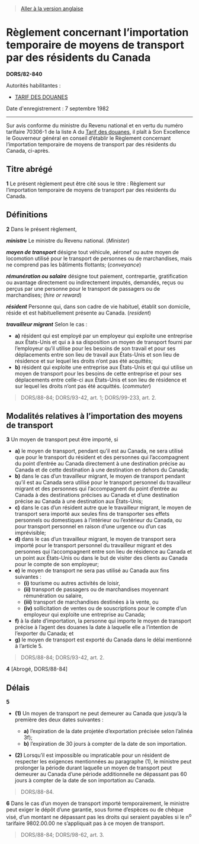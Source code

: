 > [Aller à la version anglaise](/en/Regulations/Statutory%20Orders%20and%20Regulations/82/840.md)

# Règlement concernant l’importation temporaire de moyens de transport par des résidents du Canada

**DORS/82-840**

Autorités habilitantes : 
- [TARIF DES DOUANES](/fr/Lois/Lois%20du%20Canada/1997/ch.%2036.md)

Date d'enregistrement : 7 septembre 1982

----------

Sur avis conforme du ministre du Revenu national et en vertu du numéro tarifaire 70306-1 de la liste A du [Tarif des douanes](/fr/Lois/Lois%20du%20Canada/1997/ch.%2036.md), il plaît à Son Excellence le Gouverneur général en conseil d’établir le Règlement concernant l’importation temporaire de moyens de transport par des résidents du Canada, ci-après.




## Titre abrégé


**1** Le présent règlement peut être cité sous le titre : Règlement sur l’importation temporaire de moyens de transport par des résidents du Canada.




## Définitions


**2** Dans le présent règlement,

***ministre*** Le ministre du Revenu national. (*Minister*)

***moyen de transport*** désigne tout véhicule, aéronef ou autre moyen de locomotion utilisé pour le transport de personnes ou de marchandises, mais ne comprend pas les bâtiments flottants; (*conveyance*)

***rémunération ou salaire*** désigne tout paiement, contrepartie, gratification ou avantage directement ou indirectement imputés, demandés, reçus ou perçus par une personne pour le transport de passagers ou de marchandises; (*hire or reward*)

***résident*** Personne qui, dans son cadre de vie habituel, établit son domicile, réside et est habituellement présente au Canada. (*resident*)

***travailleur migrant*** Selon le cas :
- **a)** résident qui est employé par un employeur qui exploite une entreprise aux États-Unis et qui a à sa disposition un moyen de transport fourni par l’employeur qu’il utilise pour les besoins de son travail et pour ses déplacements entre son lieu de travail aux États-Unis et son lieu de résidence et sur lequel les droits n’ont pas été acquittés;
- **b)** résident qui exploite une entreprise aux États-Unis et qui qui utilise un moyen de transport pour les besoins de cette entreprise et pour ses déplacements entre celle-ci aux États-Unis et son lieu de résidence et sur lequel les droits n’ont pas été acquittés. (*commuter*)
> DORS/88-84; DORS/93-42, art. 1; DORS/99-233, art. 2.





## Modalités relatives à l’importation des moyens de transport


**3** Un moyen de transport peut être importé, si
- **a)** le moyen de transport, pendant qu’il est au Canada, ne sera utilisé que pour le transport du résident et des personnes qui l’accompagnent du point d’entrée au Canada directement à une destination précise au Canada et de cette destination à une destination en dehors du Canada;
- **b)** dans le cas d’un travailleur migrant, le moyen de transport pendant qu’il est au Canada sera utilisé pour le transport personnel du travailleur migrant et des personnes qui l’accompagnent du point d’entrée au Canada à des destinations précises au Canada et d’une destination précise au Canada à une destination aux États-Unis;
- **c)** dans le cas d’un résident autre que le travailleur migrant, le moyen de transport sera importé aux seules fins de transporter ses effets personnels ou domestiques à l’intérieur ou l’extérieur du Canada, ou pour transport personnel en raison d’une urgence ou d’un cas imprévisible;
- **d)** dans le cas d’un travailleur migrant, le moyen de transport sera importé pour le transport personnel du travailleur migrant et des personnes qui l’accompagnent entre son lieu de résidence au Canada et un point aux États-Unis ou dans le but de visiter des clients au Canada pour le compte de son employeur;
- **e)** le moyen de transport ne sera pas utilisé au Canada aux fins suivantes :
	- **(i)** tourisme ou autres activités de loisir,
	- **(ii)** transport de passagers ou de marchandises moyennant rémunération ou salaire,
	- **(iii)** transport de marchandises destinées à la vente, ou
	- **(iv)** sollicitation de ventes ou de souscriptions pour le compte d’un employeur qui exploite une entreprise au Canada;
- **f)** à la date d’importation, la personne qui importe le moyen de transport précise à l’agent des douanes la date à laquelle elle a l’intention de l’exporter du Canada; et
- **g)** le moyen de transport est exporté du Canada dans le délai mentionné à l’article 5.
> DORS/88-84; DORS/93-42, art. 2.




**4** [Abrogé, DORS/88-84]




## Délais


**5** 

- **(1)** Un moyen de transport ne peut demeurer au Canada que jusqu’à la première des deux dates suivantes :
	- **a)** l’expiration de la date projetée d’exportation précisée selon l’alinéa 3f);
	- **b)** l’expiration de 30 jours à compter de la date de son importation.

- **(2)** Lorsqu’il est impossible ou impraticable pour un résident de respecter les exigences mentionnées au paragraphe (1), le ministre peut prolonger la période durant laquelle un moyen de transport peut demeurer au Canada d’une période additionnelle ne dépassant pas 60 jours à compter de la date de son importation au Canada.
> DORS/88-84.




**6** Dans le cas d’un moyen de transport importé temporairement, le ministre peut exiger le dépôt d’une garantie, sous forme d’espèces ou de chèque visé, d’un montant ne dépassant pas les droits qui seraient payables si le n<sup>o</sup> tarifaire 9802.00.00 ne s’appliquait pas à ce moyen de transport.
> DORS/88-84; DORS/98-62, art. 3.




